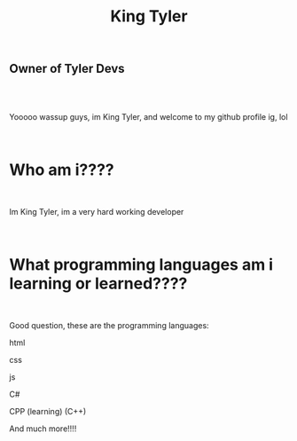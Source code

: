 <h1 align="center" color="blue">King Tyler</h1>
<br>
<h2>Owner of Tyler Devs</h1>
<br>
<br>
<p>Yooooo wassup guys, im King Tyler, and welcome to my github profile ig, lol</p>
<br>
<h1>Who am i????</h1>
<br>
<p>Im King Tyler, im a very hard working developer</p>
<br>
<h1>What programming languages am i learning or learned????</h1>
<br>
<p>Good question, these are the programming languages:</p>
<p>html
    </p>
    <p>css</p>
    <p>js</p>
    <C#>C#</C#>
    <p>CPP (learning) (C++)</p>
    <p>And much more!!!!</p>
